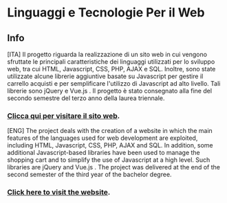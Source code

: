 # Linguaggi e Tecnologie Per il Web

## Info
[ITA] Il progetto riguarda la realizzazione di un sito web in cui vengono sfruttate le principali caratteristiche dei linguaggi utilizzati per lo sviluppo web, tra cui HTML, Javascript, CSS, PHP, AJAX e SQL. Inoltre, sono state utilizzate alcune librerie aggiuntive basate su Javascript per gestire il carrello acquisti e per semplificare l'utilizzo di Javascript ad alto livello. Tali librerie sono jQuery e Vue.js . Il progetto è stato consegnato alla fine del secondo semestre del terzo anno della laurea triennale.

### [Clicca qui per visitare il sito web](https://lucpol98.github.io/university_projects/Bachelor/%20Degree/Linguaggi/%20e/%20Tecnologie/%20Per/%20il/%20Web/home.html).


[ENG] The project deals with the creation of a website in which the main features of the languages used for web development are exploited, including HTML, Javascript, CSS, PHP, AJAX and SQL. In addition, some additional Javascript-based libraries have been used to manage the shopping cart and to simplify the use of Javascript at a high level. Such libraries are jQuery and Vue.js . The project was delivered at the end of the second semester of the third year of the bachelor degree.

### [Click here to visit the website](https://lucpol98.github.io/university_projects/Bachelor/%20Degree/Linguaggi/%20e/%20Tecnologie/%20Per/%20il/%20Web/home.html).